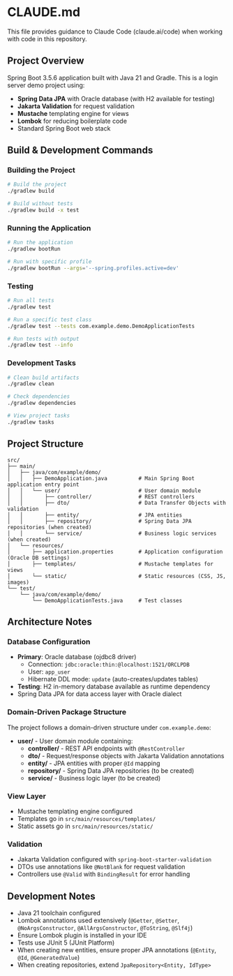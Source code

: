 # CLAUDE.md

This file provides guidance to Claude Code (claude.ai/code) when working with code in this repository.

## Project Overview

Spring Boot 3.5.6 application built with Java 21 and Gradle. This is a login server demo project using:
- **Spring Data JPA** with Oracle database (with H2 available for testing)
- **Jakarta Validation** for request validation
- **Mustache** templating engine for views
- **Lombok** for reducing boilerplate code
- Standard Spring Boot web stack

## Build & Development Commands

### Building the Project
```bash
# Build the project
./gradlew build

# Build without tests
./gradlew build -x test
```

### Running the Application
```bash
# Run the application
./gradlew bootRun

# Run with specific profile
./gradlew bootRun --args='--spring.profiles.active=dev'
```

### Testing
```bash
# Run all tests
./gradlew test

# Run a specific test class
./gradlew test --tests com.example.demo.DemoApplicationTests

# Run tests with output
./gradlew test --info
```

### Development Tasks
```bash
# Clean build artifacts
./gradlew clean

# Check dependencies
./gradlew dependencies

# View project tasks
./gradlew tasks
```

## Project Structure

```
src/
├── main/
│   ├── java/com/example/demo/
│   │   ├── DemoApplication.java          # Main Spring Boot application entry point
│   │   └── user/                         # User domain module
│   │       ├── controller/               # REST controllers
│   │       ├── dto/                      # Data Transfer Objects with validation
│   │       ├── entity/                   # JPA entities
│   │       ├── repository/               # Spring Data JPA repositories (when created)
│   │       └── service/                  # Business logic services (when created)
│   └── resources/
│       ├── application.properties        # Application configuration (Oracle DB settings)
│       ├── templates/                    # Mustache templates for views
│       └── static/                       # Static resources (CSS, JS, images)
└── test/
    └── java/com/example/demo/
        └── DemoApplicationTests.java     # Test classes
```

## Architecture Notes

### Database Configuration
- **Primary**: Oracle database (ojdbc8 driver)
  - Connection: `jdbc:oracle:thin:@localhost:1521/ORCLPDB`
  - User: `app_user`
  - Hibernate DDL mode: `update` (auto-creates/updates tables)
- **Testing**: H2 in-memory database available as runtime dependency
- Spring Data JPA for data access layer with Oracle dialect

### Domain-Driven Package Structure
The project follows a domain-driven structure under `com.example.demo`:
- **user/** - User domain module containing:
  - **controller/** - REST API endpoints with `@RestController`
  - **dto/** - Request/response objects with Jakarta Validation annotations
  - **entity/** - JPA entities with proper `@Id` mapping
  - **repository/** - Spring Data JPA repositories (to be created)
  - **service/** - Business logic layer (to be created)

### View Layer
- Mustache templating engine configured
- Templates go in `src/main/resources/templates/`
- Static assets go in `src/main/resources/static/`

### Validation
- Jakarta Validation configured with `spring-boot-starter-validation`
- DTOs use annotations like `@NotBlank` for request validation
- Controllers use `@Valid` with `BindingResult` for error handling

## Development Notes

- Java 21 toolchain configured
- Lombok annotations used extensively (`@Getter`, `@Setter`, `@NoArgsConstructor`, `@AllArgsConstructor`, `@ToString`, `@Slf4j`)
- Ensure Lombok plugin is installed in your IDE
- Tests use JUnit 5 (JUnit Platform)
- When creating new entities, ensure proper JPA annotations (`@Entity`, `@Id`, `@GeneratedValue`)
- When creating repositories, extend `JpaRepository<Entity, IdType>`

